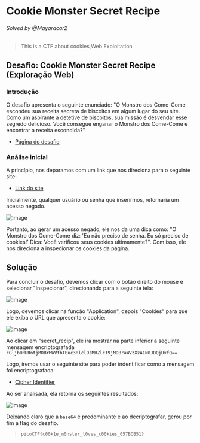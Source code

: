# Cookie Monster Secret Recipe
###### Solved by @Mayaracar2
> This is a CTF about cookies,Web Exploitation
## Desafio: Cookie Monster Secret Recipe (Exploração Web) 
### Introdução
O desafio apresenta o seguinte enunciado: "O Monstro dos Come-Come escondeu sua receita secreta de biscoitos em algum lugar do seu site. Como um aspirante a detetive de biscoitos, sua missão é desvendar esse segredo delicioso. Você consegue enganar o Monstro dos Come-Come e encontrar a receita escondida?"

- [Página do desafio](https://play.picoctf.org/practice/challenge/469)
### Análise inicial
A princípio, nos deparamos com um link que nos direciona para o seguinte site:

- [Link do site](http://verbal-sleep.picoctf.net:51173/)

Inicialmente, qualquer usuário ou senha que inserirmos, retornaria um acesso negado.

![image](https://github.com/user-attachments/assets/1fb4ea4b-6605-40bd-ad1d-a4c02cb38115)

Portanto, ao gerar um acesso negado, ele nos da uma dica como: 
"O Monstro dos Come-Come diz: 'Eu não preciso de senha. Eu só preciso de cookies!'
Dica: Você verificou seus cookies ultimamente?".
Com isso, ele nos direciona a inspecionar os cookies da página.
## Solução
Para concluir o desafio, devemos clicar com o botão direito do mouse e selecionar "Inspecionar", direcionando para a seguinte tela:

![image](https://github.com/user-attachments/assets/593feb3b-1371-4f54-9b46-6b8d15e009d6)

Logo, devemos clicar na função "Application", depois "Cookies" para que ele exiba o URL que apresenta o cookie:

![image](https://github.com/user-attachments/assets/c02079e8-4e37-4270-a30e-d08b237ed8c4)

Ao clicar em "secret_recip", ele irá mostrar na parte inferior a seguinte mensagem encriptografada `cGljb0NURntjMDBrMWVfbTBuc3Rlcl9sMHZlc19jMDBraWVzXzA1N0JDQjUxfQ==`

Logo, iremos usar o seguinte site para poder indentificar como a mensagem foi encriptografada:

- [Cipher Identifier](https://www.dcode.fr/cipher-identifier)

Ao ser analisada, ela retorna os seguintes resultados: 

![image](https://github.com/user-attachments/assets/e06718cd-033a-4c25-a5fc-8b93a62e7690)

Deixando claro que a `base64` é predominante e ao decriptografar, gerou por fim a flag do desafio.

>`picoCTF{c00k1e_m0nster_l0ves_c00kies_057BCB51}`
 
